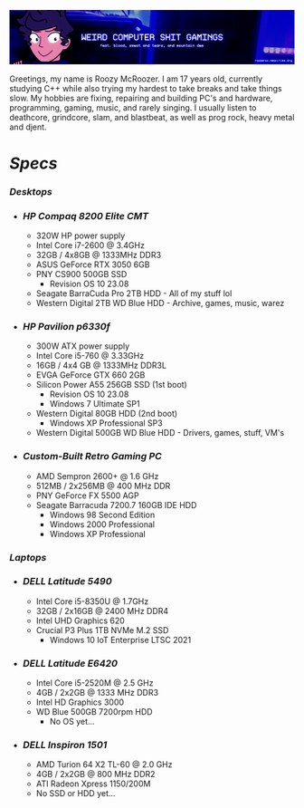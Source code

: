 ![](./stuff/wpcstuff2.png)

Greetings, my name is Roozy McRoozer. I am 17 years old, currently studying C++ while also trying my hardest to take breaks and take things slow. My hobbies are fixing, repairing and building PC's and hardware, programming, gaming, music, and rarely singing. I usually listen to deathcore, grindcore, slam, and blastbeat, as well as prog rock, heavy metal and djent.

# *Specs*
### *Desktops*
- ### *HP Compaq 8200 Elite CMT*
  - 320W HP power supply
  - Intel Core i7-2600 @ 3.4GHz
  - 32GB / 4x8GB @ 1333MHz DDR3
  - ASUS GeForce RTX 3050 6GB
  - PNY CS900 500GB SSD
    - Revision OS 10 23.08
  - Seagate BarraCuda Pro 2TB HDD - All of my stuff lol
  - Western Digital 2TB WD Blue HDD - Archive, games, music, warez
- ### *HP Pavilion p6330f*
  - 300W ATX power supply
  - Intel Core i5-760 @ 3.33GHz
  - 16GB / 4x4 GB @ 1333MHz DDR3L
  - EVGA GeForce GTX 660 2GB
  - Silicon Power A55 256GB SSD (1st boot)
    - Revision OS 10 23.08
    - Windows 7 Ultimate SP1
  - Western Digital 80GB HDD (2nd boot)
    - Windows XP Professional SP3
  - Western Digital 500GB WD Blue HDD - Drivers, games, stuff, VM's
- ### *Custom-Built Retro Gaming PC*
  - AMD Sempron 2600+ @ 1.6 GHz
  - 512MB / 2x256MB @ 400 MHz DDR
  - PNY GeForce FX 5500 AGP
  - Seagate Barracuda 7200.7 160GB IDE HDD
    - Windows 98 Second Edition
    - Windows 2000 Professional
    - Windows XP Professional
### *Laptops*
- ### *DELL Latitude 5490*
  - Intel Core i5-8350U @ 1.7GHz
  - 32GB / 2x16GB @ 2400 MHz DDR4
  - Intel UHD Graphics 620
  - Crucial P3 Plus 1TB NVMe M.2 SSD
    - Windows 10 IoT Enterprise LTSC 2021
- ### *DELL Latitude E6420*
  - Intel Core i5-2520M @ 2.5 GHz
  - 4GB / 2x2GB @ 1333 MHz DDR3
  - Intel HD Graphics 3000
  - WD Blue 500GB 7200rpm HDD
    - No OS yet...
- ### *DELL Inspiron 1501*
  - AMD Turion 64 X2 TL-60 @ 2.0 GHz
  - 4GB / 2x2GB @ 800 MHz DDR2
  - ATI Radeon Xpress 1150/200M
  - No SSD or HDD yet...
